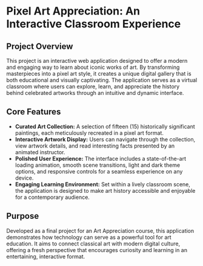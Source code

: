 # Pixel Art Appreciation: An Interactive Classroom Experience

## Project Overview

This project is an interactive web application designed to offer a modern and engaging way to learn about iconic works of art. By transforming masterpieces into a pixel art style, it creates a unique digital gallery that is both educational and visually captivating. The application serves as a virtual classroom where users can explore, learn, and appreciate the history behind celebrated artworks through an intuitive and dynamic interface.

## Core Features

*   **Curated Art Collection:** A selection of fifteen (15) historically significant paintings, each meticulously recreated in a pixel art format.
*   **Interactive Artwork Display:** Users can navigate through the collection, view artwork details, and read interesting facts presented by an animated instructor.
*   **Polished User Experience:** The interface includes a state-of-the-art loading animation, smooth scene transitions, light and dark theme options, and responsive controls for a seamless experience on any device.
*   **Engaging Learning Environment:** Set within a lively classroom scene, the application is designed to make art history accessible and enjoyable for a contemporary audience.

## Purpose

Developed as a final project for an Art Appreciation course, this application demonstrates how technology can serve as a powerful tool for art education. It aims to connect classical art with modern digital culture, offering a fresh perspective that encourages curiosity and learning in an entertaining, interactive format. 